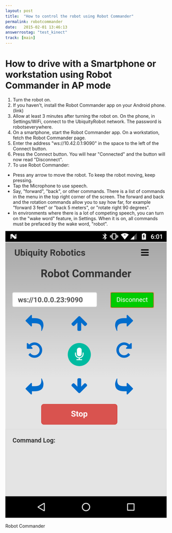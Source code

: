 ```yaml
---
layout: post
title:  "How to control the robot using Robot Commander"
permalink: robotcommander
date:   2015-02-01 13:46:13
answerrostag: "test_kinect"
track: [main]
---
```


# How to drive with a Smartphone or workstation using Robot Commander in AP mode

1. Turn the robot on.
2. If you haven't, install the Robot Commander app on your Android phone.  (link)
3. Allow at least 3 minutes after turning the robot on. On the phone, in Settings/WiFi, connect to the UbiquityRobot network.  The password is robotseverywhere. 
4. On a smartphone, start the Robot Commander app.  On a workstation, fetch the Robot Commander page.
5. Enter the address "ws://10.42.0.1:9090" in the space to the left of the Connect button.
6. Press the Connect button. You will hear "Connected" and the button will now read "Disconnect".
7. To use Robot Commander:
* Press any arrow to move the robot. To keep the robot moving, keep pressing.
* Tap the Microphone to use speech.
* Say, "forward", "back", or other commands. There is a list of commands in the menu in the top right corner of the screen. The forward and back and the rotation commands allow you to say how far, for example "forward 3 feet" or "back 5 meters", or "rotate right 90 degrees".
* In environments where there is a lot of competing speech, you can turn on the "wake word" feature, in Settings. When it is on, all commands must be prefaced by the wake word, "robot".

<div class="image-wrapper">
    
<img src="assets/Robot_Commander.png" />
   
<p class="image-caption">Robot Commander</p>

</div>

